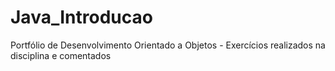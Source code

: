 # Java_Introducao
Portfólio de Desenvolvimento Orientado a Objetos - Exercícios realizados na disciplina e comentados
